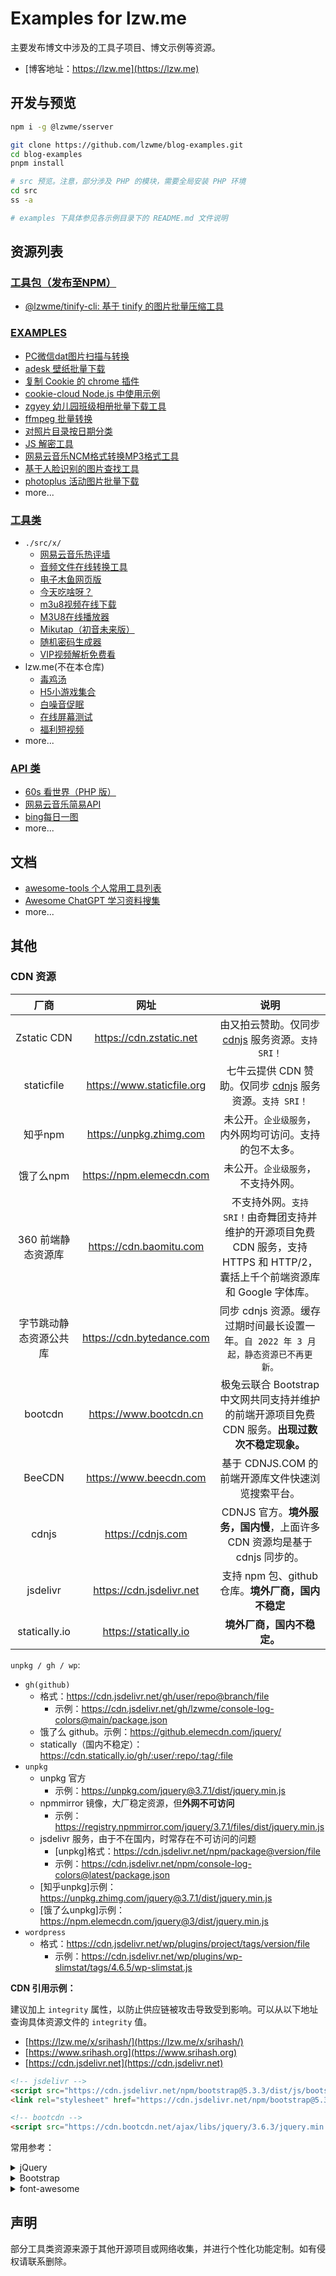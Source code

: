 # Examples for lzw.me

主要发布博文中涉及的工具子项目、博文示例等资源。

- [博客地址：https://lzw.me](https://lzw.me)

## 开发与预览

```bash
npm i -g @lzwme/sserver

git clone https://github.com/lzwme/blog-examples.git
cd blog-examples
pnpm install

# src 预览。注意，部分涉及 PHP 的模块，需要全局安装 PHP 环境
cd src
ss -a

# examples 下具体参见各示例目录下的 README.md 文件说明
```

## 资源列表

### [工具包（发布至NPM）](./packages)

- [@lzwme/tinify-cli: 基于 tinify 的图片批量压缩工具](./packages/tinify-cli/README.md)

### [EXAMPLES](./examples/)

- [PC微信dat图片扫描与转换](./examples/weixin-dat)
- [adesk 壁纸批量下载](./examples/adesk-download/README.md)
- [复制 Cookie 的 chrome 插件](./examples/chrome-extension-copy-cookies/README.md)
- [cookie-cloud Node.js 中使用示例](./examples/cookie-cloud)
- [zgyey 幼儿园班级相册批量下载工具](./examples/dl-zgyey/README.md)
- [ffmpeg 批量转换](./examples/ffmpeg-convert/README.md)
- [对照片目录按日期分类](./examples/files-cate/README.md)
- [JS 解密工具](./examples/js-decrypt/README.md)
- [网易云音乐NCM格式转换MP3格式工具](./examples/ncmtomp3/README.md)
- [基于人脸识别的图片查找工具](./examples/photo-find-by-face/)
- [photoplus 活动图片批量下载](./examples/photoplus-download/README.md)
- more...

### [工具类](./src/x/)

- `./src/x/`
  - [网易云音乐热评墙](https://lzw.me/x/163musichot)
  - [音频文件在线转换工具](https://lzw.me/x/audio-converter)
  - [电子木鱼网页版](https://lzw.me/x/dzmy)
  - [今天吃啥呀？](https://lzw.me/x/jtcs)
  - [m3u8视频在线下载](https://m3u8-downloader.lzw.me)
  - [M3U8在线播放器](https://lzw.me/x/m3u8-player)
  - [Mikutap（初音未来版）](https://lzw.me/x/mikutap)
  - [随机密码生成器](https://lzw.me/x/random-password)
  - [VIP视频解析免费看](https://lzw.me/x/vip)
- lzw.me(不在本仓库)
  - [毒鸡汤](https://lzw.me/pages/djt)
  - [H5小游戏集合](https://lzw.me/pages/games)
  - [白噪音促眠](https://lzw.me/x/relax)
  - [在线屏幕测试](https://lzw.me/x/screentest)
  - [福利短视频](https://lzw.me/v)
- more...

### [API 类]('./src/x/iapi/')

- [60s 看世界（PHP 版）](./src/x/iapi/60s/README.md)
- [网易云音乐简易API](https://lzw.me/x/iapi/163music/)
- [bing每日一图](https://lzw.me/x/iapi/bing/)
- more...

## 文档

- [awesome-tools 个人常用工具列表](./src/docs/awesome-tools.md)
- [Awesome ChatGPT 学习资料搜集](./src/docs/AIGC/ChatGPT/READEME.md)
- more...

## 其他

### CDN 资源

| 厂商                 | 网址                          | 说明  |
|:-------------------:| :---------------------------:|:-----:|
| Zstatic CDN         | https://cdn.zstatic.net      | 由又拍云赞助。仅同步 [cdnjs](https://github.com/cdnjs/cdnjs) 服务资源。`支持 SRI！` |
| staticfile          | https://www.staticfile.org    | 七牛云提供 CDN 赞助。仅同步 [cdnjs](https://github.com/cdnjs/cdnjs) 服务资源。`支持 SRI！` |
| 知乎npm             | https://unpkg.zhimg.com       | 未公开。`企业级服务`，内外网均可访问。支持的包不太多。 |
| 饿了么npm           | https://npm.elemecdn.com      | 未公开。`企业级服务`，不支持外网。 |
| 360 前端静态资源库    | https://cdn.baomitu.com       | 不支持外网。`支持 SRI！`由奇舞团支持并维护的开源项目免费 CDN 服务，支持 HTTPS 和 HTTP/2，囊括上千个前端资源库和 Google 字体库。|
| 字节跳动静态资源公共库 | https://cdn.bytedance.com     | 同步 cdnjs 资源。缓存过期时间最长设置一年。`自 2022 年 3 月起，静态资源已不再更新。` |
| bootcdn            | https://www.bootcdn.cn        | 极兔云联合 Bootstrap 中文网共同支持并维护的前端开源项目免费 CDN 服务。**出现过数次不稳定现象。** |
| BeeCDN             | https://www.beecdn.com       | 基于 CDNJS.COM 的前端开源库文件快速浏览搜索平台。 |
| cdnjs              | https://cdnjs.com             | CDNJS 官方。**境外服务，国内慢**，上面许多 CDN 资源均是基于 cdnjs 同步的。 |
| jsdelivr           | https://cdn.jsdelivr.net     | 支持 npm 包、github 仓库。**境外厂商，国内不稳定**  |
| statically.io      | https://statically.io        | **境外厂商，国内不稳定。** |

`unpkg / gh / wp`:

- `gh(github)`
  - 格式：https://cdn.jsdelivr.net/gh/user/repo@branch/file
    - 示例：https://cdn.jsdelivr.net/gh/lzwme/console-log-colors@main/package.json
  - 饿了么 github。示例：https://github.elemecdn.com/jquery/
  - statically（国内不稳定）：https://cdn.statically.io/gh/:user/:repo/:tag/:file
- `unpkg`
  - unpkg 官方
    - 示例：https://unpkg.com/jquery@3.7.1/dist/jquery.min.js
  - npmmirror 镜像，大厂稳定资源，但**外网不可访问**
    - 示例：https://registry.npmmirror.com/jquery/3.7.1/files/dist/jquery.min.js
  - jsdelivr 服务，由于不在国内，时常存在不可访问的问题
    - [unpkg]格式：https://cdn.jsdelivr.net/npm/package@version/file
    - 示例：https://cdn.jsdelivr.net/npm/console-log-colors@latest/package.json
  - [知乎unpkg]示例：https://unpkg.zhimg.com/jquery@3.7.1/dist/jquery.min.js
  - [饿了么unpkg]示例：https://npm.elemecdn.com/jquery@3/dist/jquery.min.js
- `wordpress`
    - 格式：https://cdn.jsdelivr.net/wp/plugins/project/tags/version/file
      - 示例：https://cdn.jsdelivr.net/wp/plugins/wp-slimstat/tags/4.6.5/wp-slimstat.js

**CDN 引用示例：**

建议加上 `integrity` 属性，以防止供应链被攻击导致受到影响。可以从以下地址查询具体资源文件的 `integrity` 值。

- [https://lzw.me/x/srihash/](https://lzw.me/x/srihash/)
- [https://www.srihash.org](https://www.srihash.org)
- [https://cdn.jsdelivr.net](https://cdn.jsdelivr.net)

```html
<!-- jsdelivr -->
<script src="https://cdn.jsdelivr.net/npm/bootstrap@5.3.3/dist/js/bootstrap.min.js" integrity="sha256-3gQJhtmj7YnV1fmtbVcnAV6eI4ws0Tr48bVZCThtCGQ=" crossorigin="anonymous"></script>
<link rel="stylesheet" href="https://cdn.jsdelivr.net/npm/bootstrap@5.3.3/dist/css/bootstrap.min.css" integrity="sha256-PI8n5gCcz9cQqQXm3PEtDuPG8qx9oFsFctPg0S5zb8g=" crossorigin="anonymous">

<!-- bootcdn -->
<script src="https://cdn.bootcdn.net/ajax/libs/jquery/3.6.3/jquery.min.js"></script>
```

常用参考：

<details>
  <summary>jQuery</summary>

```html
<!-- jquery3 -->
<script src="https://unpkg.zhimg.com/jquery@3.7.1/dist/jquery.min.js" crossorigin="anonymous"></script>

<script src="https://npm.elemecdn.com/jquery/dist/jquery.min.js" crossorigin="anonymous"></script>

<script src="https://cdn.bootcss.com/jquery/3.7.1/jquery.min.js" crossorigin="anonymous"></script>

<script crossorigin="anonymous" integrity="sha512-STof4xm1wgkfm7heWqFJVn58Hm3EtS31XFaagaa8VMReCXAkQnJZ+jEy8PCC/iT18dFy95WcExNHFTqLyp72eQ==" src="https://lib.baomitu.com/jquery/3.6.3/jquery.min.js"></script>

<script src="https://cdn.jsdelivr.net/npm/jquery@3.6.3/dist/jquery.min.js" integrity="sha256-pvPw+upLPUjgMXY0G+8O0xUf+/Im1MZjXxxgOcBQBXU=" crossorigin="anonymous"></script>

<!-- jquery2 -->
<script crossorigin="anonymous" integrity="sha384-rY/jv8mMhqDabXSo+UCggqKtdmBfd3qC2/KvyTDNQ6PcUJXaxK1tMepoQda4g5vB" src="https://lib.baomitu.com/jquery/2.2.4/jquery.min.js"></script>

<!-- jquery1 -->
<script crossorigin="anonymous" integrity="sha384-nvAa0+6Qg9clwYCGGPpDQLVpLNn0fRaROjHqs13t4Ggj3Ez50XnGQqc/r8MhnRDZ" src="https://lib.baomitu.com/jquery/1.12.4/jquery.min.js"></script>

<!-- 其他
https://cdn.jsdelivr.net/npm/jquery/
https://npm.elemecdn.com/jquery/
https://unpkg.zhimg.com/jquery/
-->
```

</details>

<details>
  <summary>Bootstrap</summary>

```html
<!-- bootstrap 5 -->
<link crossorigin="anonymous" href="https://unpkg.zhimg.com/bootstrap@5.3.3/dist/css/bootstrap.min.css" rel="stylesheet">
<script crossorigin="anonymous" src="https://unpkg.zhimg.com/bootstrap@5.3.3/dist/js/bootstrap.min.js"></script>

<link crossorigin="anonymous" integrity="sha512-SbiR/eusphKoMVVXysTKG/7VseWii+Y3FdHrt0EpKgpToZeemhqHeZeLWLhJutz/2ut2Vw1uQEj2MbRF+TVBUA==" href="https://lib.baomitu.com/twitter-bootstrap/5.2.3/css/bootstrap.min.css" rel="stylesheet">
<script crossorigin="anonymous" integrity="sha512-1/RvZTcCDEUjY/CypiMz+iqqtaoQfAITmNSJY17Myp4Ms5mdxPS5UV7iOfdZoxcGhzFbOm6sntTKJppjvuhg4g==" src="https://lib.baomitu.com/twitter-bootstrap/5.2.3/js/bootstrap.min.js"></script>

<!-- bootstrap 3 -->
<link crossorigin="anonymous" href="https://lib.baomitu.com/bootstrap@3/dist/css/bootstrap.min.css" rel="stylesheet">
<script crossorigin="anonymous" src="https://npm.elemecdn.com/bootstrap@3/dist/js/bootstrap.min.js"></script>

<link crossorigin="anonymous" integrity="sha384-HSMxcRTRxnN+Bdg0JdbxYKrThecOKuH5zCYotlSAcp1+c8xmyTe9GYg1l9a69psu" href="https://lib.baomitu.com/twitter-bootstrap/3.4.1/css/bootstrap.min.css" rel="stylesheet">
<script crossorigin="anonymous" integrity="sha384-aJ21OjlMXNL5UyIl/XNwTMqvzeRMZH2w8c5cRVpzpU8Y5bApTppSuUkhZXN0VxHd" src="https://lib.baomitu.com/twitter-bootstrap/3.4.1/js/bootstrap.min.js"></script>

<!-- bootstrap 4 -->
<link crossorigin="anonymous" integrity="sha512-T584yQ/tdRR5QwOpfvDfVQUidzfgc2339Lc8uBDtcp/wYu80d7jwBgAxbyMh0a9YM9F8N3tdErpFI8iaGx6x5g==" href="https://lib.baomitu.com/twitter-bootstrap/4.6.1/css/bootstrap.min.css" rel="stylesheet">
<script crossorigin="anonymous" integrity="sha512-UR25UO94eTnCVwjbXozyeVd6ZqpaAE9naiEUBK/A+QDbfSTQFhPGj5lOR6d8tsgbBk84Ggb5A3EkjsOgPRPcKA==" src="https://lib.baomitu.com/twitter-bootstrap/4.6.1/js/bootstrap.min.js"></script>

<!-- 其他
https://cdn.jsdelivr.net/npm/twitter-bootstrap/
https://npm.elemecdn.com/twitter-bootstrap/
https://unpkg.zhimg.com/bootstrap/
-->
```

</details>

<details>
  <summary>font-awesome</summary>

```html
<!-- font-awesome latest all -->

<!-- css 方式引入：会渲染为 font 字体格式 -->
 <link rel="stylesheet" href="https://s4.zstatic.net/ajax/libs/font-awesome/6.6.0/css/all.min.css" integrity="sha256-5eIC48iZUHmSlSUz9XtjRyK2mzQkHScZY1WdMaoz74E=" crossorigin="anonymous">
<link href="https://cdn.staticfile.net/font-awesome/6.6.0/css/all.min.css" rel="stylesheet" crossorigin="anonymous">

<!-- js 方式引入：会渲染为 svg 格式 -->
<script src="https://npm.elemecdn.com/@fortawesome/fontawesome-free@6.3/js/all.min.js" crossorigin="anonymous"></script>

<link href="https://cdn.bootcdn.net/ajax/libs/font-awesome/6.4.0/css/all.min.css" rel="stylesheet" crossorigin="anonymous">
<script src="https://cdn.bootcdn.net/ajax/libs/font-awesome/6.4.0/js/all.min.js" crossorigin="anonymous"></script>

<link href="https://lib.baomitu.com/font-awesome/latest/css/all.min.css" rel="stylesheet" crossorigin="anonymous" integrity="sha512-xh6O/CkQoPOWDdYTDqeRdPCVd1SpvCA9XXcUnZS2FmJNp1coAFzvtCN9BmamE+4aHK8yyUHUSCcJHgXloTyT2A=="> <!-- font-awesome 5.8.1 -->
<link href="https://lib.baomitu.com/font-awesome/6.2.1/css/all.min.css" rel="stylesheet" crossorigin="anonymous" integrity="sha512-MV7K8+y+gLIBoVD59lQIYicR65iaqukzvf/nwasF0nqhPay5w/9lJmVM2hMDcnK1OnMGCdVK+iQrJ7lzPJQd1w==">
<script src="https://lib.baomitu.com/font-awesome/6.2.1/js/all.min.js" crossorigin="anonymous"></script>


<!-- fontawesome-free latest https://npm.elemecdn.com/fontawesome-free/ -->
<link href="https://npm.elemecdn.com/@fortawesome/fontawesome-free/css/fontawesome.min.css" rel="stylesheet" crossorigin="anonymous">
<script src="https://npm.elemecdn.com/@fortawesome/fontawesome-free/js/fontawesome.min.js" crossorigin="anonymous"></script>

<!-- font-awesome 4.7 -->
<link href="https://lib.baomitu.com/font-awesome/4.7.0/css/font-awesome.min.css" rel="stylesheet" crossorigin="anonymous" integrity="sha384-wvfXpqpZZVQGK6TAh5PVlGOfQNHSoD2xbE+QkPxCAFlNEevoEH3Sl0sibVcOQVnN">

<link href="https://npm.elemecdn.com/font-awesome@4.7.0/css/font-awesome.min.css" rel="stylesheet" crossorigin="anonymous">

<!-- 其他
https://cdn.jsdelivr.net/npm/@fortawesome/fontawesome-free/
https://npm.elemecdn.com/@fortawesome/fontawesome-free/
-->

```

</details>

## 声明

部分工具类资源来源于其他开源项目或网络收集，并进行个性化功能定制。如有侵权请联系删除。
